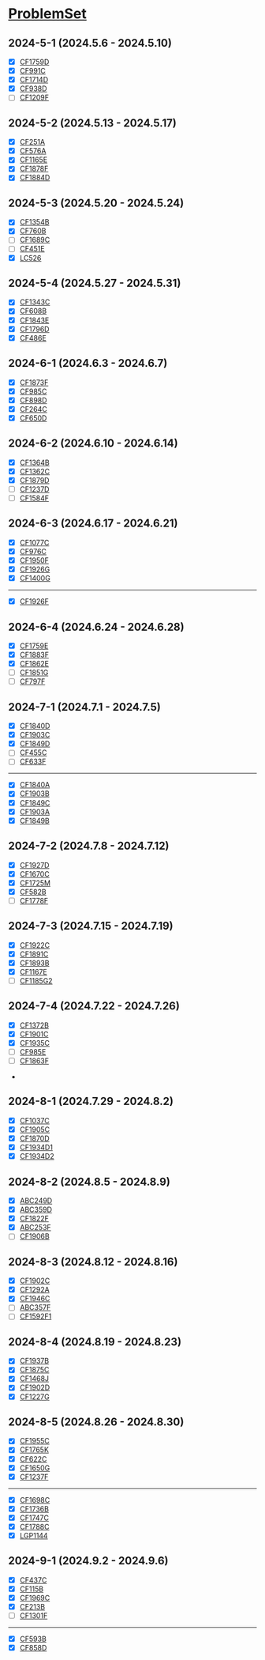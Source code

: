 # [ProblemSet](https://docs.qq.com/sheet/DWGFoRGVZRmxNaXFz?tab=BB08J2&_t=1709176148789&u=2c8e1d24aa7b42bb9526f9bc765369cd)

## 2024-5-1 (2024.5.6 - 2024.5.10)

* [X] [CF1759D](https://codeforces.com/contest/1759/problem/D)
* [X] [CF991C](https://codeforces.com/contest/991/problem/C)
* [X] [CF1714D](https://codeforces.com/contest/1714/problem/D)
* [X] [CF938D](https://codeforces.com/contest/938/problem/D)
* [ ] [CF1209F](https://codeforces.com/contest/1209/problem/F)

## 2024-5-2 (2024.5.13 - 2024.5.17)

* [X] [CF251A](https://codeforces.com/contest/251/problem/A)
* [X] [CF576A](https://codeforces.com/contest/576/problem/A)
* [X] [CF1165E](https://codeforces.com/contest/1165/problem/E)
* [X] [CF1878F](https://codeforces.com/contest/1878/problem/F)
* [X] [CF1884D](https://codeforces.com/contest/1884/problem/D)

## 2024-5-3 (2024.5.20 - 2024.5.24)

* [X] [CF1354B](https://codeforces.com/contest/1354/problem/B)
* [X] [CF760B](https://codeforces.com/contest/760/problem/B)
* [ ] [CF1689C](https://codeforces.com/contest/1689/problem/C)
* [ ] [CF451E](https://codeforces.com/contest/451/problem/E)
* [X] [LC526](https://leetcode-cn.com/problems/beautiful-arrangement/)

## 2024-5-4 (2024.5.27 - 2024.5.31)

* [X] [CF1343C](https://codeforces.com/contest/1343/problem/C)
* [X] [CF608B](https://codeforces.com/contest/608/problem/B)
* [X] [CF1843E](https://codeforces.com/contest/1843/problem/E)
* [X] [CF1796D](https://codeforces.com/contest/1796/problem/D)
* [X] [CF486E](https://codeforces.com/contest/486/problem/E)

## 2024-6-1 (2024.6.3 - 2024.6.7)

* [X] [CF1873F](https://codeforces.com/contest/1873/problem/F)
* [X] [CF985C](https://codeforces.com/contest/985/problem/C)
* [X] [CF898D](https://codeforces.com/contest/898/problem/D)
* [X] [CF264C](https://codeforces.com/contest/264/problem/C)
* [X] [CF650D](https://codeforces.com/contest/650/problem/D)

## 2024-6-2 (2024.6.10 - 2024.6.14)

* [X] [CF1364B](https://codeforces.com/contest/1364/problem/B)
* [X] [CF1362C](https://codeforces.com/contest/1362/problem/C)
* [X] [CF1879D](https://codeforces.com/contest/1879/problem/D)
* [ ] [CF1237D](https://codeforces.com/contest/1237/problem/D)
* [ ] [CF1584F](https://codeforces.com/contest/1584/problem/F)

## 2024-6-3 (2024.6.17 - 2024.6.21)

* [X] [CF1077C](https://codeforces.com/contest/1077/problem/C)
* [X] [CF976C](https://codeforces.com/contest/976/problem/C)
* [X] [CF1950F](https://codeforces.com/contest/1950/problem/F)
* [X] [CF1926G](https://codeforces.com/contest/1926/problem/G)
* [X] [CF1400G](https://codeforces.com/contest/1400/problem/G)

--- 

* [X] [CF1926F](https://codeforces.com/contest/1926/problem/F)

## 2024-6-4 (2024.6.24 - 2024.6.28)

* [X] [CF1759E](https://codeforces.com/contest/1759/problem/E)
* [X] [CF1883F](https://codeforces.com/contest/1883/problem/F)
* [X] [CF1862E](https://codeforces.com/contest/1862/problem/E)
* [ ] [CF1851G](https://codeforces.com/contest/1851/problem/G)
* [ ] [CF797F](https://codeforces.com/contest/797/problem/F)

## 2024-7-1 (2024.7.1 - 2024.7.5)

* [X] [CF1840D](https://codeforces.com/contest/1840/problem/D)
* [X] [CF1903C](https://codeforces.com/contest/1903/problem/C)
* [X] [CF1849D](https://codeforces.com/contest/1849/problem/D)
* [ ] [CF455C](https://codeforces.com/contest/455/problem/C)
* [ ] [CF633F](https://codeforces.com/contest/633/problem/F)

---

* [X] [CF1840A](https://codeforces.com/contest/1840/problem/A)
* [X] [CF1903B](https://codeforces.com/contest/1903/problem/B)
* [X] [CF1849C](https://codeforces.com/contest/1849/problem/C)
* [X] [CF1903A](https://codeforces.com/contest/1903/problem/A)
* [X] [CF1849B](https://codeforces.com/contest/1849/problem/B)

## 2024-7-2 (2024.7.8 - 2024.7.12)

* [X] [CF1927D](https://codeforces.com/contest/1927/problem/D)
* [X] [CF1670C](https://codeforces.com/contest/1670/problem/C)
* [X] [CF1725M](https://codeforces.com/contest/1725/problem/M)
* [X] [CF582B](https://codeforces.com/contest/582/problem/B)
* [ ] [CF1778F](https://codeforces.com/contest/1778/problem/F)

## 2024-7-3 (2024.7.15 - 2024.7.19)

* [X] [CF1922C](https://codeforces.com/contest/1922/problem/C)
* [X] [CF1891C](https://codeforces.com/contest/1891/problem/C)
* [X] [CF1893B](https://codeforces.com/contest/1893/problem/B)
* [X] [CF1167E](https://codeforces.com/contest/1167/problem/E)
* [ ] [CF1185G2](https://codeforces.com/contest/1185/problem/G2)

## 2024-7-4 (2024.7.22 - 2024.7.26)

* [X] [CF1372B](https://codeforces.com/contest/1372/problem/B)
* [X] [CF1901C](https://codeforces.com/contest/1901/problem/C)
* [X] [CF1935C](https://codeforces.com/contest/1935/problem/C)
* [ ] [CF985E](https://codeforces.com/contest/985/problem/E)
* [ ] [CF1863F](https://codeforces.com/contest/1863/problem/F)
*

## 2024-8-1 (2024.7.29 - 2024.8.2)

* [X] [CF1037C](https://codeforces.com/contest/1037/problem/C)
* [X] [CF1905C](https://codeforces.com/contest/1905/problem/C)
* [X] [CF1870D](https://codeforces.com/contest/1870/problem/D)
* [X] [CF1934D1](https://codeforces.com/contest/1934/problem/D1)
* [X] [CF1934D2](https://codeforces.com/contest/1934/problem/D2)

## 2024-8-2 (2024.8.5 - 2024.8.9)

* [X] [ABC249D](https://atcoder.jp/contests/abc249/tasks/abc249_d)
* [X] [ABC359D](https://atcoder.jp/contests/abc359/tasks/abc359_d)
* [X] [CF1822F](https://codeforces.com/contest/1822/problem/F)
* [X] [ABC253F](https://atcoder.jp/contests/abc253/tasks/abc253_f)
* [ ] [CF1906B](https://codeforces.com/contest/1906/problem/B)

## 2024-8-3 (2024.8.12 - 2024.8.16)

* [X] [CF1902C](https://codeforces.com/contest/1902/problem/C)
* [X] [CF1292A](https://codeforces.com/contest/1292/problem/A)
* [X] [CF1946C](https://codeforces.com/contest/1946/problem/C)
* [ ] [ABC357F](https://atcoder.jp/contests/abc357/tasks/abc357_f)
* [ ] [CF1592F1](https://codeforces.com/contest/1592/problem/F1)

## 2024-8-4 (2024.8.19 - 2024.8.23)

* [X] [CF1937B](https://codeforces.com/contest/1937/problem/B)
* [X] [CF1875C](https://codeforces.com/contest/1875/problem/C)
* [X] [CF1468J](https://codeforces.com/contest/1468/problem/J)
* [X] [CF1902D](https://codeforces.com/contest/1902/problem/D)
* [X] [CF1227G](https://codeforces.com/contest/1227/problem/G)

## 2024-8-5 (2024.8.26 - 2024.8.30)

* [X] [CF1955C](https://codeforces.com/contest/1955/problem/C)
* [X] [CF1765K](https://codeforces.com/contest/1765/problem/K)
* [X] [CF622C](https://codeforces.com/contest/622/problem/C)
* [X] [CF1650G](https://codeforces.com/contest/1650/problem/G)
* [X] [CF1237F](https://codeforces.com/contest/1237/problem/F)

---

* [X] [CF1698C](https://codeforces.com/contest/1698/problem/C)
* [X] [CF1736B](https://codeforces.com/contest/1736/problem/B)
* [X] [CF1747C](https://codeforces.com/contest/1747/problem/C)
* [X] [CF1788C](https://codeforces.com/contest/1788/problem/C)
* [X] [LGP1144](https://www.luogu.com.cn/problem/P1144)

## 2024-9-1 (2024.9.2 - 2024.9.6)

* [X] [CF437C](https://codeforces.com/contest/437/problem/C)
* [X] [CF115B](https://codeforces.com/contest/115/problem/B)
* [X] [CF1969C](https://codeforces.com/contest/1969/problem/C)
* [X] [CF213B](https://codeforces.com/contest/213/problem/B)
* [ ] [CF1301F](https://codeforces.com/contest/1301/problem/F)

---

* [X] [CF593B](https://codeforces.com/contest/593/problem/B)
* [X] [CF858D](https://codeforces.com/contest/858/problem/D)